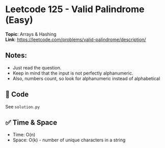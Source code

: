 # Leetcode 125 - Valid Palindrome (Easy)

**Topic**: Arrays & Hashing  
**Link**: https://leetcode.com/problems/valid-palindrome/description/

## Notes: 
 - Just read the question.
 - Keep in mind that the input is not perfectly alphanumeric.
 - Also, numbers count, so look for alphanumeric instead of alphabetical 

## 🧪 Code
See `solution.py`

## ✅ Time & Space
- Time: O(n)
- Space: O(k) - number of unique characters in a string
